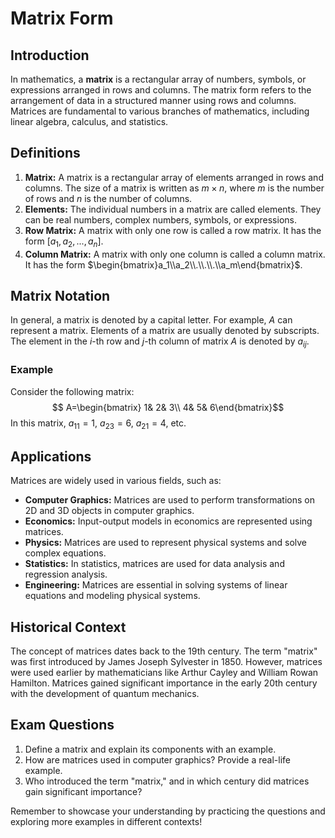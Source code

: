 # Matrix Form

## Introduction
In mathematics, a **matrix** is a rectangular array of numbers, symbols, or expressions arranged in rows and columns. The matrix form refers to the arrangement of data in a structured manner using rows and columns. Matrices are fundamental to various branches of mathematics, including linear algebra, calculus, and statistics.

## Definitions
1. **Matrix:** A matrix is a rectangular array of elements arranged in rows and columns. The size of a matrix is written as $m\times n$, where $m$ is the number of rows and $n$ is the number of columns.
2. **Elements:** The individual numbers in a matrix are called elements. They can be real numbers, complex numbers, symbols, or expressions.
3. **Row Matrix:** A matrix with only one row is called a row matrix. It has the form $[a_1, a_2,..., a_n]$.
4. **Column Matrix:** A matrix with only one column is called a column matrix. It has the form $\begin{bmatrix}a_1\\a_2\\.\\.\\.\\a_m\end{bmatrix}$.

## Matrix Notation
In general, a matrix is denoted by a capital letter. For example, $A$ can represent a matrix. Elements of a matrix are usually denoted by subscripts. The element in the $i$-th row and $j$-th column of matrix $A$ is denoted by $a_{ij}$.

### Example
Consider the following matrix:
$$
A=\begin{bmatrix}
1& 2& 3\\
4& 5& 6\end{bmatrix}$$
In this matrix, $a_{11}= 1$, $a_{23}= 6$, $a_{21}= 4$, etc.

## Applications
Matrices are widely used in various fields, such as:
- **Computer Graphics:** Matrices are used to perform transformations on 2D and 3D objects in computer graphics.
- **Economics:** Input-output models in economics are represented using matrices.
- **Physics:** Matrices are used to represent physical systems and solve complex equations.
- **Statistics:** In statistics, matrices are used for data analysis and regression analysis.
- **Engineering:** Matrices are essential in solving systems of linear equations and modeling physical systems.

## Historical Context
The concept of matrices dates back to the 19th century. The term "matrix" was first introduced by James Joseph Sylvester in 1850. However, matrices were used earlier by mathematicians like Arthur Cayley and William Rowan Hamilton. Matrices gained significant importance in the early 20th century with the development of quantum mechanics.

## Exam Questions
1. Define a matrix and explain its components with an example.
2. How are matrices used in computer graphics? Provide a real-life example.
3. Who introduced the term "matrix," and in which century did matrices gain significant importance?

Remember to showcase your understanding by practicing the questions and exploring more examples in different contexts!